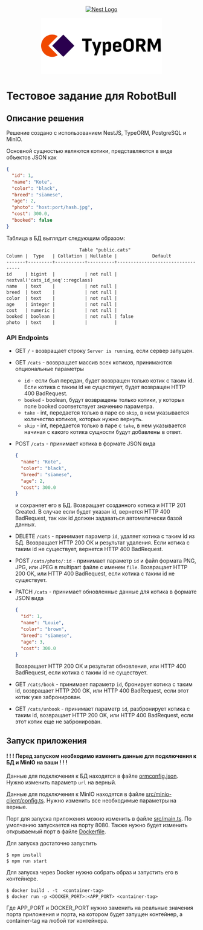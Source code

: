 <p align="center">
  <a href="http://nestjs.com/" target="blank"><img src="https://nestjs.com/img/logo_text.svg" width="320" alt="Nest Logo" /></a>
</p>

<p align="center">
  <a href="http://typeorm.com/" target="blank"><img src="https://raw.githubusercontent.com/typeorm/typeorm/master/resources/logo_big.png" width="320" alt="TypeORM Logo" /></a>
</p>

# Тестовое задание для RobotBull

## Описание решения

Решение создано с использованием NestJS, TypeORM, PostgreSQL и MinIO.

Основной сущностью являются котики, представляются в виде объектов JSON как

```json
{
  "id": 1,
  "name": "Kote",
  "color": "black",
  "breed": "siamese",
  "age": 2,
  "photo": "host:port/hash.jpg",
  "cost": 300.0,
  "booked": false
}
```

Таблица в БД выглядит следующим образом:
```
                           Table "public.cats"
Column |  Type   | Collation | Nullable |             Default              
-------+---------+-----------+----------+----------------------------------
id     | bigint  |           | not null | nextval('cats_id_seq'::regclass)
name   | text    |           | not null |
breed  | text    |           | not null |
color  | text    |           | not null |
age    | integer |           | not null |
cost   | numeric |           | not null |
booked | boolean |           | not null | false
photo  | text    |           |          |
```


### API Endpoints

* GET `/` - возвращает строку `Server is running`, если сервер запущен.


* GET `/cats` - возвращает массив всех котиков, принимаются опциональные параметры 
  * `id` - если был передан, будет возвращен только котик с таким id.
  Если котика с таким id не существует, будет возвращен HTTP 400 BadRequest.
  * `booked` - boolean, будут возвращены только котики, у которых поле booked соответствует значению параметра.
  * `take` - int, передается только в паре со `skip`, в нем указывается количество котиков, которых нужно вернуть.
  * `skip` - int, передается только в паре с `take`, в нем указывается начиная с какого котика сущности будут добавлены в ответ.


* POST `/cats` - принимает котика в формате JSON вида
  ```json
  {
    "name": "Kote",
    "color": "black",
    "breed": "siamese",
    "age": 2,
    "cost": 300.0
  }
  ```
  и сохраняет его в БД. Возвращает созданного котика и HTTP 201 Created. В случае если будет указан id, 
  вернется HTTP 400 BadRequest, так как id должен задаваться автоматически базой данных.


* DELETE `/cats` - принимает параметр `id`, удаляет котика с таким id из БД. Возвращает HTTP 200 OK и результат удаления.
Если котика с таким id не существует, вернется HTTP 400 BadRequest.


* POST `/cats/photo/:id` - принимает параметр `id` и файл формата PNG, JPG, или JPEG в multipart файле с именем `file`.
Возвращает HTTP 200 OK, или HTTP 400 BadRequest, если котика с таким id не существует.


* PATCH `/cats` - принимает обновленные данные для котика в формате JSON вида
  ```json
  {
    "id": 1,
    "name": "Louie",
    "color": "brown",
    "breed": "siamese",
    "age": 3,
    "cost": 300.0
  }
  ```
  Возвращает HTTP 200 OK и результат обновления, или HTTP 400 BadRequest, если котика с таким id не существует.


* GET `/cats/book` - принимает параметр `id`, бронирует котика c таким id, возвращает HTTP 200 OK, или
  HTTP 400 BadRequest, если этот котик уже забронирован.


* GET `/cats/unbook` - принимает параметр `id`, разбронирует котика c таким id, возвращает HTTP 200 OK, или
  HTTP 400 BadRequest, если этот котик еще не забронирован.
  
## Запуск приложения

#### ! ! ! Перед запуском необходимо изменить данные для подключения к БД и MinIO на ваши ! ! !

Данные для подключения к БД находятся в файле [ormconfig.json](./ormconfig.json). Нужно изменить параметр `url`
на верный.

Данные для подключения к MinIO находятся в файле [src/minio-client/config.ts](./src/minio-client/config.ts). Нужно изменить 
все необходимые параметры на верные.

Порт для запуска приложения можно изменить в файле [src/main.ts](./src/main.ts). По умолчанию запускается на порту 8080.
Также нужно будет изменить открываемый порт в файле [Dockerfile](./Dockerfile).

Для запуска достаточно запустить

```shell
$ npm install
$ npm run start
```

Для запуска через Docker нужно собрать образ и запустить его в контейнере.

```shell
$ docker build . -t  <container-tag>
$ docker run -p <DOCKER_PORT>:<APP_PORT> <container-tag>
```

Где APP_PORT и DOCKER_PORT нужно заменить на реальные значения порта приложения и порта, на котором будет запущен
контейнер, а container-tag на любой тэг контейнера.
